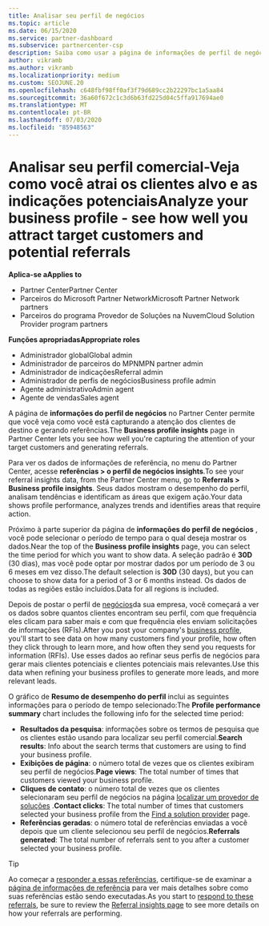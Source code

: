 ```yaml
---
title: Analisar seu perfil de negócios
ms.topic: article
ms.date: 06/15/2020
ms.service: partner-dashboard
ms.subservice: partnercenter-csp
description: Saiba como usar a página de informações de perfil de negócios para ver como você está capturando a atenção dos clientes de destino e gerando referências.
author: vikramb
ms.author: vikramb
ms.localizationpriority: medium
ms.custom: SEOJUNE.20
ms.openlocfilehash: c648fbf98ff0af3f79d689cc2b22297bc1a5aa84
ms.sourcegitcommit: 36a60f672c1c3d6b63fd225d04c5ffa917694ae0
ms.translationtype: MT
ms.contentlocale: pt-BR
ms.lasthandoff: 07/03/2020
ms.locfileid: "85948563"
---
```

# <a name="analyze-your-business-profile---see-how-well-you-attract-target-customers-and-potential-referrals"></a><span data-ttu-id="b3b14-103">Analisar seu perfil comercial-Veja como você atrai os clientes alvo e as indicações potenciais</span><span class="sxs-lookup"><span data-stu-id="b3b14-103">Analyze your business profile - see how well you attract target customers and potential referrals</span></span>
<!-- 
https://go.microsoft.com/fwlink/?linkid=849120
-->

<span data-ttu-id="b3b14-104">**Aplica-se a**</span><span class="sxs-lookup"><span data-stu-id="b3b14-104">**Applies to**</span></span>

- <span data-ttu-id="b3b14-105">Partner Center</span><span class="sxs-lookup"><span data-stu-id="b3b14-105">Partner Center</span></span>
- <span data-ttu-id="b3b14-106">Parceiros do Microsoft Partner Network</span><span class="sxs-lookup"><span data-stu-id="b3b14-106">Microsoft Partner Network partners</span></span>
- <span data-ttu-id="b3b14-107">Parceiros do programa Provedor de Soluções na Nuvem</span><span class="sxs-lookup"><span data-stu-id="b3b14-107">Cloud Solution Provider program partners</span></span>

<span data-ttu-id="b3b14-108">**Funções apropriadas**</span><span class="sxs-lookup"><span data-stu-id="b3b14-108">**Appropriate roles**</span></span>

- <span data-ttu-id="b3b14-109">Administrador global</span><span class="sxs-lookup"><span data-stu-id="b3b14-109">Global admin</span></span>
- <span data-ttu-id="b3b14-110">Administrador de parceiros do MPN</span><span class="sxs-lookup"><span data-stu-id="b3b14-110">MPN partner admin</span></span>
- <span data-ttu-id="b3b14-111">Administrador de indicações</span><span class="sxs-lookup"><span data-stu-id="b3b14-111">Referral admin</span></span>
- <span data-ttu-id="b3b14-112">Administrador de perfis de negócios</span><span class="sxs-lookup"><span data-stu-id="b3b14-112">Business profile admin</span></span>
- <span data-ttu-id="b3b14-113">Agente administrativo</span><span class="sxs-lookup"><span data-stu-id="b3b14-113">Admin agent</span></span>
- <span data-ttu-id="b3b14-114">Agente de vendas</span><span class="sxs-lookup"><span data-stu-id="b3b14-114">Sales agent</span></span>

<span data-ttu-id="b3b14-115">A página de **informações do perfil de negócios** no Partner Center permite que você veja como você está capturando a atenção dos clientes de destino e gerando referências.</span><span class="sxs-lookup"><span data-stu-id="b3b14-115">The **Business profile insights** page in Partner Center lets you see how well you're capturing the attention of your target customers and generating referrals.</span></span>

<span data-ttu-id="b3b14-116">Para ver os dados de informações de referência, no menu do Partner Center, acesse **referências > o perfil de negócios insights**.</span><span class="sxs-lookup"><span data-stu-id="b3b14-116">To see your referral insights data, from the Partner Center menu, go to **Referrals > Business profile insights**.</span></span> <span data-ttu-id="b3b14-117">Seus dados mostram o desempenho do perfil, analisam tendências e identificam as áreas que exigem ação.</span><span class="sxs-lookup"><span data-stu-id="b3b14-117">Your data shows profile performance, analyzes trends and identifies areas that require action.</span></span>

<span data-ttu-id="b3b14-118">Próximo à parte superior da página de **informações do perfil de negócios** , você pode selecionar o período de tempo para o qual deseja mostrar os dados.</span><span class="sxs-lookup"><span data-stu-id="b3b14-118">Near the top of the **Business profile insights** page, you can select the time period for which you want to show data.</span></span> <span data-ttu-id="b3b14-119">A seleção padrão é **30D** (30 dias), mas você pode optar por mostrar dados por um período de 3 ou 6 meses em vez disso.</span><span class="sxs-lookup"><span data-stu-id="b3b14-119">The default selection is **30D** (30 days), but you can choose to show data for a period of 3 or 6 months instead.</span></span> <span data-ttu-id="b3b14-120">Os dados de todas as regiões estão incluídos.</span><span class="sxs-lookup"><span data-stu-id="b3b14-120">Data for all regions is included.</span></span>

<span data-ttu-id="b3b14-121">Depois de postar o perfil de [negócios](create-a-marketing-profile.md)da sua empresa, você começará a ver os dados sobre quantos clientes encontram seu perfil, com que frequência eles clicam para saber mais e com que frequência eles enviam solicitações de informações (RFIs).</span><span class="sxs-lookup"><span data-stu-id="b3b14-121">After you post your company's [business profile](create-a-marketing-profile.md), you'll start to see data on how many customers find your profile, how often they click through to learn more, and how often they send you requests for information (RFIs).</span></span> <span data-ttu-id="b3b14-122">Use esses dados ao refinar seus perfis de negócios para gerar mais clientes potenciais e clientes potenciais mais relevantes.</span><span class="sxs-lookup"><span data-stu-id="b3b14-122">Use this data when refining your business profiles to generate more leads, and more relevant leads.</span></span>

<span data-ttu-id="b3b14-123">O gráfico de **Resumo de desempenho do perfil** inclui as seguintes informações para o período de tempo selecionado:</span><span class="sxs-lookup"><span data-stu-id="b3b14-123">The **Profile performance summary** chart includes the following info for the selected time period:</span></span>

- <span data-ttu-id="b3b14-124">**Resultados da pesquisa**: informações sobre os termos de pesquisa que os clientes estão usando para localizar seu perfil comercial.</span><span class="sxs-lookup"><span data-stu-id="b3b14-124">**Search results**: Info about the search terms that customers are using to find your business profile.</span></span>
- <span data-ttu-id="b3b14-125">**Exibições de página**: o número total de vezes que os clientes exibiram seu perfil de negócios.</span><span class="sxs-lookup"><span data-stu-id="b3b14-125">**Page views**: The total number of times that customers viewed your business profile.</span></span>
- <span data-ttu-id="b3b14-126">**Cliques de contato**: o número total de vezes que os clientes selecionaram seu perfil de negócios na página [localizar um provedor de soluções](https://www.microsoft.com/solution-providers/home) .</span><span class="sxs-lookup"><span data-stu-id="b3b14-126">**Contact clicks**: The total number of times that customers selected your business profile from the [Find a solution provider](https://www.microsoft.com/solution-providers/home) page.</span></span>
- <span data-ttu-id="b3b14-127">**Referências geradas**: o número total de referências enviadas a você depois que um cliente selecionou seu perfil de negócios.</span><span class="sxs-lookup"><span data-stu-id="b3b14-127">**Referrals generated**: The total number of referrals sent to you after a customer selected your business profile.</span></span>

> [!TIP]
> <span data-ttu-id="b3b14-128">Ao começar a [responder a essas referências](responding-to-referrals.md), certifique-se de examinar a [página de informações de referência](referral-insights.md) para ver mais detalhes sobre como suas referências estão sendo executadas.</span><span class="sxs-lookup"><span data-stu-id="b3b14-128">As you start to [respond to these referrals](responding-to-referrals.md), be sure to review the [Referral insights page](referral-insights.md) to see more details on how your referrals are performing.</span></span>
